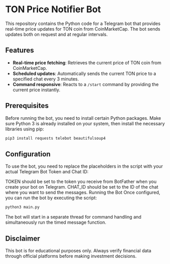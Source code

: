 # TON Price Notifier Bot

This repository contains the Python code for a Telegram bot that provides real-time price updates for TON coin from CoinMarketCap. The bot sends updates both on request and at regular intervals.

## Features

- **Real-time price fetching**: Retrieves the current price of TON coin from CoinMarketCap.
- **Scheduled updates**: Automatically sends the current TON price to a specified chat every 3 minutes.
- **Command responsive**: Reacts to a `/start` command by providing the current price instantly.

## Prerequisites

Before running the bot, you need to install certain Python packages. Make sure Python 3 is already installed on your system, then install the necessary libraries using pip:

```bash
pip3 install requests telebot beautifulsoup4
```

## Configuration
To use the bot, you need to replace the placeholders in the script with your actual Telegram Bot Token and Chat ID:

TOKEN should be set to the token you receive from BotFather when you create your bot on Telegram.
CHAT_ID should be set to the ID of the chat where you want to send the messages.
Running the Bot
Once configured, you can run the bot by executing the script:
```bash
python3 main.py
```
The bot will start in a separate thread for command handling and simultaneously run the timed message function.

## Disclaimer
This bot is for educational purposes only. Always verify financial data through official platforms before making investment decisions.
